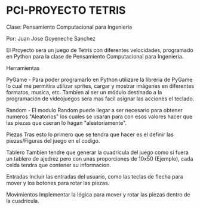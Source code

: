 # PCI-PROYECTO TETRIS

Clase: Pensamiento Computacional para Ingenieria 

Por: Juan Jose Goyeneche Sanchez

El Proyecto sera un juego de Tetris con diferentes velocidades, programado en Python para la clase de Pensamiento Computacional para Ingenieria.

Herramientas

PyGame - Para poder programarlo en Python utilizare la libreria de PyGame lo cual me permitira utilizar sprites, cargar y mostrar imágenes en diferentes formatos, musica, etc. Tambien al ser un módulo destinado a la programación de videojuegos sera mas facil asignar las acciones el teclado.  

Random - El modulo Random puede llegar a ser necesario para obtener numeros "Aleatorios" los cuales se usaran para con esos valores hacer que las piezas que caeran lo hagan "aleatoriamente".

Piezas
Tras esto lo primero que se tendra que hacer es el definir las piezas/Figuras del juego en el codigo.

Tablero
Tambien tendre que generar la cuadricula del juego como si fuera un tablero de ajedrez pero con unas proporciones de 10x50 (Ejemplo), cada celda tendra que contener su informacion.

Entradas 
Incluir las entradas del usuario, como las teclas de flecha para mover y los botones para rotar las piezas. 

Movimientos
Implementar la lógica para mover y rotar las piezas dentro de la cuadrícula. 
